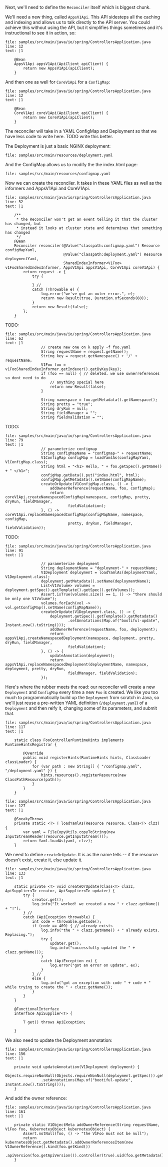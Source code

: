 Next, we'll need to define the `Reconciler` itself which is biggest chunk.

We'll need a new thing, called `AppsV1Api`. This API sidesteps all the caching and indexing and allows us to talk directly to the API server. You could achieve this without using the API, but it simplifies things sometimes and it's instructional to see it in action, so:

```editor:insert-lines-before-line
file: samples/src/main/java/io/spring/ControllersApplication.java
line: 12
text: |1

	@Bean
	AppsV1Api appsV1Api(ApiClient apiClient) {
		return new AppsV1Api(apiClient);
	}
```

And then one as well for `CoreV1Api` for a `ConfigMap`:
```editor:insert-lines-before-line
file: samples/src/main/java/io/spring/ControllersApplication.java
line: 12
text: |1

	@Bean
	CoreV1Api coreV1Api(ApiClient apiClient) {
		return new CoreV1Api(apiClient);
	}
```

The reconciler will take in a YAML ConfigMap and Deployment so that we have less code to write here. TODO write this better.

The Deployment is just a basic NGINX deployment:
```editor:open-file
file: samples/src/main/resources/deployment.yaml
```

And the ConfigMap allows us to modify the the index.html page:
```editor:open-file
file: samples/src/main/resources/configmap.yaml
```

Now we can create the reconciler. It takes in these YAML files as well as the informers and AppsV1Api and CoreV1Api.

```editor:insert-lines-before-line
file: samples/src/main/java/io/spring/ControllersApplication.java
line: 52
text: |1

	/**
	 * the Reconciler won't get an event telling it that the cluster has changed, but
	 * instead it looks at cluster state and determines that something has changed
	 */
	@Bean
	Reconciler reconciler(@Value("classpath:configmap.yaml") Resource configMapYaml,
						  @Value("classpath:deployment.yaml") Resource deploymentYaml,
						  SharedIndexInformer<V1Foo> v1FooSharedIndexInformer, AppsV1Api appsV1Api, CoreV1Api coreV1Api) {
		return request -> {
			try {

			} //
			catch (Throwable e) {
				log.error("we've got an outer error.", e);
				return new Result(true, Duration.ofSeconds(60));
			}
			return new Result(false);
		};
	}
```

TODO:
```editor:insert-lines-before-line
file: samples/src/main/java/io/spring/ControllersApplication.java
line: 63
text: |1
				// create new one on k apply -f foo.yaml
				String requestName = request.getName();
				String key = request.getNamespace() + '/' + requestName;
				V1Foo foo = v1FooSharedIndexInformer.getIndexer().getByKey(key);
				if (foo == null) { // deleted. we use ownerreferences so dont need to do
					// anything special here
					return new Result(false);
				}

				String namespace = foo.getMetadata().getNamespace();
				String pretty = "true";
				String dryRun = null;
				String fieldManager = "";
				String fieldValidation = "";
```

TODO:
```editor:insert-lines-before-line
file: samples/src/main/java/io/spring/ControllersApplication.java
line: 79
text: |1
				// parameterize configmap
				String configMapName = "configmap-" + requestName;
				V1ConfigMap configMap = loadYamlAs(configMapYaml, V1ConfigMap.class);
				String html = "<h1> Hello, " + foo.getSpec().getName() + " </h1>";
				configMap.getData().put("index.html", html);
				configMap.getMetadata().setName(configMapName);
				createOrUpdate(V1ConfigMap.class, () -> {
					addOwnerReference(requestName, foo, configMap);
					return coreV1Api.createNamespacedConfigMap(namespace, configMap, pretty, dryRun, fieldManager,
							fieldValidation);
				}, () -> coreV1Api.replaceNamespacedConfigMap(configMapName, namespace, configMap,
							pretty, dryRun, fieldManager, fieldValidation));
```

TODO:
```editor:insert-lines-before-line
file: samples/src/main/java/io/spring/ControllersApplication.java
line: 91
text: |1

				// parameterize deployment
				String deploymentName = "deployment-" + requestName;
				V1Deployment deployment = loadYamlAs(deploymentYaml, V1Deployment.class);
				deployment.getMetadata().setName(deploymentName);
				List<V1Volume> volumes = deployment.getSpec().getTemplate().getSpec().getVolumes();
				Assert.isTrue(volumes.size() == 1, () -> "there should be only one V1Volume");
				volumes.forEach(vol -> vol.getConfigMap().setName(configMapName));
				createOrUpdate(V1Deployment.class, () -> {
					deployment.getSpec().getTemplate().getMetadata()
							.setAnnotations(Map.of("bootiful-update", Instant.now().toString()));
					addOwnerReference(requestName, foo, deployment);
					return appsV1Api.createNamespacedDeployment(namespace, deployment, pretty, dryRun, fieldManager,
							fieldValidation);
				}, () -> {
					updateAnnotation(deployment);
					return appsV1Api.replaceNamespacedDeployment(deploymentName, namespace, deployment, pretty, dryRun,
							fieldManager, fieldValidation);
				});
```

Here's where the rubber meets the road: our reconciler will create a new `Deployment` and `ConfigMap` every time a new `Foo` is created. We like you too much to programmatically build up the `Deployment` from scratch in Java, so we'll just reuse a pre-written YAML definition (`/deployment.yaml`) of a `Deployment` and then reify it, changing some of its parameters, and submit that.

```editor:insert-lines-before-line
file: samples/src/main/java/io/spring/ControllersApplication.java
line: 117
text: |1

	static class FooControllerRuntimeHints implements RuntimeHintsRegistrar {

		@Override
		public void registerHints(RuntimeHints hints, ClassLoader classLoader) {
			for (var path : new String[] { "/configmap.yaml", "/deployment.yaml" }) {
				hints.resources().registerResource(new ClassPathResource(path));
			}
		}
	}
```

```editor:insert-lines-before-line
file: samples/src/main/java/io/spring/ControllersApplication.java
line: 127
text: |1

	@SneakyThrows
	private static <T> T loadYamlAs(Resource resource, Class<T> clzz) {
		var yaml = FileCopyUtils.copyToString(new InputStreamReader(resource.getInputStream()));
		return Yaml.loadAs(yaml, clzz);
	}
```

We need to define `createOrUpdate`. It is as the name tells -- if the resource doesn't exist, create it, else update it.

```editor:insert-lines-before-line
file: samples/src/main/java/io/spring/ControllersApplication.java
line: 133
text: |1

	static private <T> void createOrUpdate(Class<T> clazz, ApiSupplier<T> creator, ApiSupplier<T> updater) {
		try {
			creator.get();
			log.info("It worked! we created a new " + clazz.getName() + "!");
		} //
		catch (ApiException throwable) {
			int code = throwable.getCode();
			if (code == 409) { // already exists
				log.info("the " + clazz.getName() + " already exists. Replacing.");
				try {
					updater.get();
					log.info("successfully updated the " + clazz.getName());
				}
				catch (ApiException ex) {
					log.error("got an error on update", ex);
				}
			} //
			else {
				log.info("got an exception with code " + code + " while trying to create the " + clazz.getName());
			}
		}
	}

	@FunctionalInterface
	interface ApiSupplier<T> {

		T get() throws ApiException;

	}
```

We also need to update the Deployment annotation:

```editor:insert-lines-before-line
file: samples/src/main/java/io/spring/ControllersApplication.java
line: 156
text: |1

	private void updateAnnotation(V1Deployment deployment) {
		Objects.requireNonNull(Objects.requireNonNull(deployment.getSpec()).getTemplate().getMetadata())
				.setAnnotations(Map.of("bootiful-update", Instant.now().toString()));
	}
```

And add the owner reference:

```editor:insert-lines-before-line
file: samples/src/main/java/io/spring/ControllersApplication.java
line: 161
text: |1

	private static V1ObjectMeta addOwnerReference(String requestName, V1Foo foo, KubernetesObject kubernetesObject) {
		Assert.notNull(foo, () -> "the V1Foo must not be null");
		return kubernetesObject.getMetadata().addOwnerReferencesItem(new V1OwnerReference().kind(foo.getKind())
				.apiVersion(foo.getApiVersion()).controller(true).uid(foo.getMetadata().getUid()).name(requestName));
	}
```